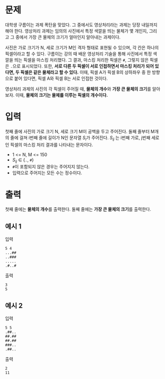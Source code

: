 # 문제

대학생 구름이는 과제 폭탄을 맞았다. 그 중에서도 영상처리라는 과제는 당장 내일까지 해야 한다. 영상처리 과제는 임의의 사진에서 특정 색깔을 띄는 물체가 몇 개인지, 그리고 그 중에서 가장 큰 물체의 크기가 얼마인지 알아내는 과제이다.

사진은 가로 크기가 N, 세로 크기가 M인 격자 형태로 표현될 수 있으며, 각 칸은 하나의 픽셀이라고 할 수 있다. 구름이는 강의 때 배운 영상처리 기술을 통해 사진에서 특정 색깔을 띄는 픽셀을 마스킹 처리했다. 그 결과, 마스킹 처리한 픽셀은 `#`, 그렇지 않은 픽셀은 `.`으로 표시되었다. 또한, **서로 다른 두 픽셀이 서로 인접하면서 마스킹 처리가 되어 있다면, 두 픽셀은 같은 물체라고 할 수 있다.** 이때, 픽셀 A가 픽셀 B의 상하좌우 중 한 방향으로 붙어 있다면, 픽셀 A와 픽셀 B는 서로 인접한 것이다.

영상처리 과제의 사진의 각 픽셀이 주어질 때, **물체의 개수**와 **가장 큰 물체의 크기**를 알아보자. 이때, **물체의 크기는 물체를 이루는 픽셀의 개수이다.**

# 입력

첫째 줄에 사진의 가로 크기 N, 세로 크기 M이 공백을 두고 주어진다.
둘째 줄부터 M개의 줄에 걸쳐 i번째 줄에 길이가 N인 문자열 $S_i$가 주어진다. $S_{ij}$ 는 i번째 가로, j번째 세로인 픽셀의 마스킹 처리 결과를 나타내는 문자이다.

- 1 <= N, M <= 150
- $S_{ij}$ ∈ {`.`, `#`}
- `#`이 포함되지 않은 경우는 주어지지 않는다.
- 입력으로 주어지는 모든 수는 정수이다.

# 출력

첫째 줄에는 **물체의 개수**를 출력한다.
둘째 줄에는 **가장 큰 물체의 크기**를 출력한다.

## 예시 1

입력

```
5 4
...##
..###
.....
.#..#
```

출력

```
3
5
```

## 예시 2

입력

```
5 5
.##..
##.##
##.##
###..
.##..
```

출력

```
2
11
```
